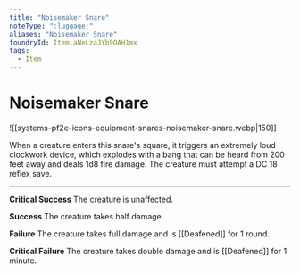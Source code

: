 ```yaml
---
title: "Noisemaker Snare"
noteType: ":luggage:"
aliases: "Noisemaker Snare"
foundryId: Item.aNeLzaJYb9OAH1mx
tags:
  - Item
---
```


# Noisemaker Snare
![[systems-pf2e-icons-equipment-snares-noisemaker-snare.webp|150]]

When a creature enters this snare's square, it triggers an extremely loud clockwork device, which explodes with a bang that can be heard from 200 feet away and deals 1d8 fire damage. The creature must attempt a DC 18 reflex save.

* * *

**Critical Success** The creature is unaffected.

**Success** The creature takes half damage.

**Failure** The creature takes full damage and is [[Deafened]] for 1 round.

**Critical Failure** The creature takes double damage and is [[Deafened]] for 1 minute.
